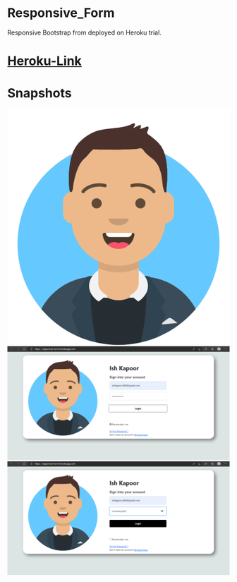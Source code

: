 # Responsive_Form
Responsive Bootstrap from deployed on Heroku trial.

# [Heroku-Link](https://responsive-form.herokuapp.com/)

# Snapshots
![Ish Logo](avataaars.png)
![Snap_1](Snap_1.png)
![Snap_2](2021-02-02.png)
